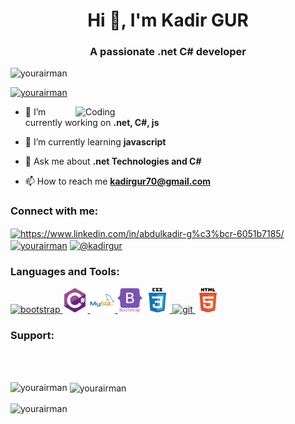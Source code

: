 <h1 align="center">Hi 👋, I'm Kadir GUR</h1>
<h3 align="center">A passionate .net C# developer</h3>


<p align="left"> <img src="https://komarev.com/ghpvc/?username=yourairman&label=Profile%20views&color=0e75b6&style=flat" alt="yourairman" /> </p>

<p align="left"> <a href="https://github.com/ryo-ma/github-profile-trophy"><img src="https://github-profile-trophy.vercel.app/?username=yourairman" alt="yourairman" /></a> </p>
<img align="right" alt="Coding" width="400" src="https://i.pinimg.com/originals/e1/f3/41/e1f3413bf5036045713341394f617225.gif">

- 🔭 I’m currently working on **.net, C#, js**

- 🌱 I’m currently learning **javascript**

- 💬 Ask me about **.net Technologies and C#**

- 📫 How to reach me **kadirgur70@gmail.com**

<h3 align="left">Connect with me: </h3>
<p align="left">
<a href="https://linkedin.com/in/https://www.linkedin.com/in/abdulkadir-g%c3%bcr-6051b7185/" target="blank"><img align="center" src="https://raw.githubusercontent.com/rahuldkjain/github-profile-readme-generator/master/src/images/icons/Social/linked-in-alt.svg" alt="https://www.linkedin.com/in/abdulkadir-g%c3%bcr-6051b7185/" height="30" width="40" /></a>
<a href="https://instagram.com/yourairman" target="blank"><img align="center" src="https://raw.githubusercontent.com/rahuldkjain/github-profile-readme-generator/master/src/images/icons/Social/instagram.svg" alt="yourairman" height="30" width="40" /></a>
<a href="https://medium.com/@kadirgur" target="blank"><img align="center" src="https://raw.githubusercontent.com/rahuldkjain/github-profile-readme-generator/master/src/images/icons/Social/medium.svg" alt="@kadirgur" height="30" width="40" /></a>
</p>

<h3 align="left">Languages and Tools:</h3>
<p align="left"> <a href="https://docs.microsoft.com/en-us/aspnet/core/introduction-to-aspnet-core?ranMID=46131&ranEAID=a1LgFw09t88&ranSiteID=a1LgFw09t88-PW6vFsNi9HyKcYiG4mPQSA&epi=a1LgFw09t88-PW6vFsNi9HyKcYiG4mPQSA&irgwc=1&OCID=AID2200057_aff_7806_1243925&tduid=(ir__j9qgct1abckf6xadh9z3xetn222xveikdxgn3sp000)(7806)(1243925)(a1LgFw09t88-PW6vFsNi9HyKcYiG4mPQSA)()&irclickid=_j9qgct1abckf6xadh9z3xetn222xveikdxgn3sp000&view=aspnetcore-6.0" target="_blank" rel="noreferrer"> <img src="https://upload.wikimedia.org/wikipedia/commons/thumb/e/ee/.NET_Core_Logo.svg/512px-.NET_Core_Logo.svg.png" alt="bootstrap" width="40" height="40"/> </a>                                    <a href="https://getbootstrap.com" target="_blank" rel="noreferrer">   <a href="https://www.w3schools.com/cs/" target="_blank" rel="noreferrer"> <img src="https://raw.githubusercontent.com/devicons/devicon/master/icons/csharp/csharp-original.svg" alt="csharp" width="40" height="40"/> </a>           <a href="https://www.mysql.com/" target="_blank" rel="noreferrer"> <img src="https://raw.githubusercontent.com/devicons/devicon/master/icons/mysql/mysql-original-wordmark.svg" alt="mysql" width="40" height="40"/> </a>                  <img src="https://raw.githubusercontent.com/devicons/devicon/master/icons/bootstrap/bootstrap-plain-wordmark.svg" alt="bootstrap" width="40" height="40"/> </a> <a href="https://www.w3schools.com/css/" target="_blank" rel="noreferrer"> <img src="https://raw.githubusercontent.com/devicons/devicon/master/icons/css3/css3-original-wordmark.svg" alt="css3" width="40" height="40"/> </a> <a href="https://git-scm.com/" target="_blank" rel="noreferrer"> <img src="https://www.vectorlogo.zone/logos/git-scm/git-scm-icon.svg" alt="git" width="40" height="40"/> </a> <a href="https://www.w3.org/html/" target="_blank" rel="noreferrer"> <img src="https://raw.githubusercontent.com/devicons/devicon/master/icons/html5/html5-original-wordmark.svg" alt="html5" width="40" height="40"/> </a>  </p>

<h3 align="left">Support:</h3>
<br><br>

<p><img align="left" src="https://github-readme-stats.vercel.app/api/top-langs?username=yourairman&show_icons=true&locale=en&layout=compact" alt="yourairman" /></p>

<p>&nbsp;<img align="center" src="https://github-readme-stats.vercel.app/api?username=yourairman&show_icons=true&locale=en" alt="yourairman" /></p>

<p><img align="center" src="https://github-readme-streak-stats.herokuapp.com/?user=yourairman&" alt="yourairman" /></p>
